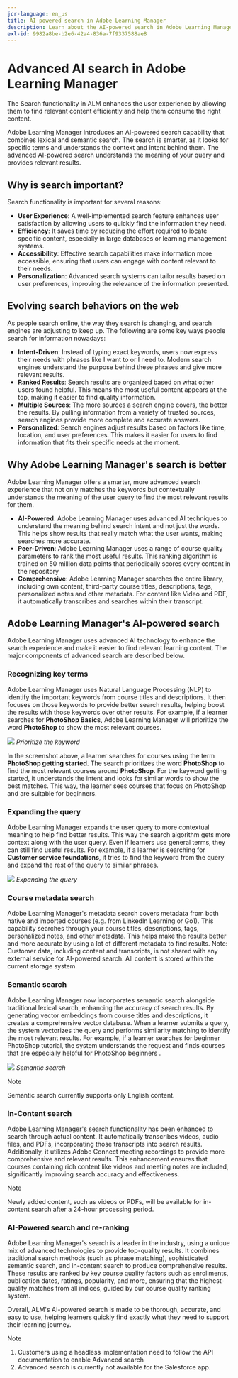 ```yaml
---
jcr-language: en_us
title: AI-powered search in Adobe Learning Manager
description: Learn about the AI-powered search in Adobe Learning Manager
exl-id: 9982a8be-b2e6-42a4-836a-7f9337588ae8
---
```

# Advanced AI search in Adobe Learning Manager 

The Search functionality in ALM enhances the user experience by allowing them to find relevant content efficiently and help them consume the right content.

Adobe Learning Manager introduces an AI-powered search capability that combines lexical and semantic search. The search is smarter, as it looks for specific terms and understands the context and intent behind them. The advanced AI-powered search understands the meaning of your query and provides relevant results.  

## Why is search important?

Search functionality is important for several reasons:

* **User Experience**: A well-implemented search feature enhances user satisfaction by allowing users to quickly find the information they need.
* **Efficiency**: It saves time by reducing the effort required to locate specific content, especially in large databases or learning management systems.
* **Accessibility**: Effective search capabilities make information more accessible, ensuring that users can engage with content relevant to their needs.
* **Personalization**: Advanced search systems can tailor results based on user preferences, improving the relevance of the information presented.

## Evolving search behaviors on the web

As people search online, the way they search is changing, and search engines are adjusting to keep up. The following are some key ways people search for information nowadays:

* **Intent-Driven**: Instead of typing exact keywords, users now express their needs with phrases like I want to or I need to. Modern search engines understand the purpose behind these phrases and give more relevant results.
* **Ranked Results**: Search results are organized based on what other users found helpful. This means the most useful content appears at the top, making it easier to find quality information.
* **Multiple Sources**: The more sources a search engine covers, the better the results. By pulling information from a variety of trusted sources, search engines provide more complete and accurate answers.
* **Personalized**: Search engines adjust results based on factors like time, location, and user preferences. This makes it easier for users to find information that fits their specific needs at the moment.

## Why Adobe Learning Manager's search is better

Adobe Learning Manager offers a smarter, more advanced search experience that not only matches the keywords but contextually understands the meaning of the user query to find the most relevant results for them.

* **AI-Powered**: Adobe Learning Manager uses advanced AI techniques to understand the meaning behind search intent and not just the words. This helps show results that really match what the user wants, making searches more accurate.
* **Peer-Driven**: Adobe Learning Manager uses a range of course quality parameters to rank the most useful results. This ranking algorithm is trained on 50 million data points that periodically scores every content in the repository
* **Comprehensive**: Adobe Learning Manager searches the entire library, including own content, third-party course titles, descriptions, tags, personalized notes and other metadata. For content like Video and PDF, it automatically transcribes and searches within their transcript.

## Adobe Learning Manager's AI-powered search

Adobe Learning Manager uses advanced AI technology to enhance the search experience and make it easier to find relevant learning content. The major components of advanced search are described below.

### Recognizing key terms

Adobe Learning Manager uses Natural Language Processing (NLP) to identify the important keywords from course titles and descriptions. It then focuses on those keywords to provide better search results, helping boost the results with those keywords over other results. For example, if a learner searches for **PhotoShop Basics**, Adobe Learning Manager will prioritize the word **PhotoShop** to show the most relevant courses.

![](assets/search-2.png)
_Prioritize the keyword_

In the screenshot above, a learner searches for courses using the term **PhotoShop getting started**. The search prioritizes the word **PhotoShop** to find the most relevant courses around **PhotoShop**. For the keyword getting started, it understands the intent and looks for similar words to show the best matches. This way, the learner sees courses that focus on PhotoShop and are suitable for beginners.

### Expanding the query

Adobe Learning Manager expands the user query to more contextual meaning to help find better results. This way the search algorithm gets more context along with the user query. Even if learners use general terms, they can still find useful results. For example, if a learner is searching for **Customer service foundations**, it tries to find the keyword from the query and expand the rest of the query to similar phrases. 

![](assets/search-1.png) 
_Expanding the query_

### Course metadata search

Adobe Learning Manager's metadata search covers metadata from both native and imported courses (e.g. from LinkedIn Learning or Go1). This capability searches through your course titles, descriptions, tags, personalized notes, and other metadata. This helps make the results better and more accurate by using a lot of different metadata to find results. 
Note: Customer data, including content and transcripts, is not shared with any external service for AI-powered search. All content is stored within the current storage system.

### Semantic search

Adobe Learning Manager now incorporates semantic search alongside traditional lexical search, enhancing the accuracy of search results. By generating vector embeddings from course titles and descriptions, it creates a comprehensive vector database. When a learner submits a query, the system vectorizes the query and performs similarity matching to identify the most relevant results. For example, if a learner searches for beginner PhotoShop tutorial, the system understands the request and finds courses that are especially helpful for PhotoShop beginners .

![](assets/semantic-search.png)
_Semantic search_

>[!NOTE]
>
>Semantic search currently supports only English content. 

### In-Content search

Adobe Learning Manager's search functionality has been enhanced to search through actual content. It automatically transcribes videos, audio files, and PDFs, incorporating those transcripts into search results. Additionally, it utilizes Adobe Connect meeting recordings to provide more comprehensive and relevant results. This enhancement ensures that courses containing rich content like videos and meeting notes are included, significantly improving search accuracy and effectiveness. 

>[!NOTE]
>
>Newly added content, such as videos or PDFs, will be available for in-content search after a 24-hour processing period. 

### AI-Powered search and re-ranking 

Adobe Learning Manager's search is a leader in the industry, using a unique mix of advanced technologies to provide top-quality results. It combines traditional search methods (such as phrase matching), sophisticated semantic search, and in-content search to produce comprehensive results. These results are ranked by key course quality factors such as enrollments, publication dates, ratings, popularity, and more, ensuring that the highest-quality matches from all indices, guided by our course quality ranking system.

Overall, ALM's AI-powered search is made to be thorough, accurate, and easy to use, helping learners quickly find exactly what they need to support their learning journey.


>[!NOTE]
>
>1. Customers using a headless implementation need to follow the API documentation to enable Advanced search
>2. Advanced search is currently not available for the Salesforce app.
